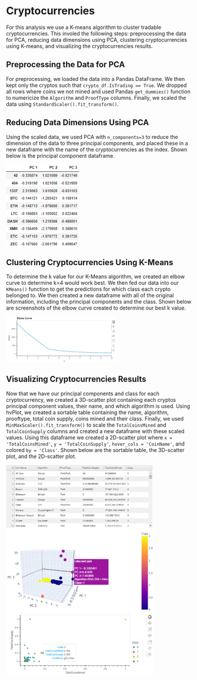 # Cryptocurrencies

For this analysis we use a K-means algorithm to cluster tradable cryptocurrencies. This involed the following steps: preprocessing the data for PCA, reducing data dimensions using PCA, clustering cryptocurrencies using K-means, and visualizing the cryptocurrencies results.

## Preprocessing the Data for PCA
For preprocessing, we loaded the data into a Pandas DataFrame. We then kept only the cryptos such that `crypto_df.IsTrading == True`. We dropped all rows where coins we not mined and used Pandas `get_dummies()` function to numericize the `Algorithm` and `ProofType` columns. Finally, we scaled the data using `StandardScaler().fit_transform()`.

## Reducing Data Dimensions Using PCA
Using the scaled data, we used PCA with `n_components=3` to reduce the dimension of the data to three principal components, and placed these in a new dataframe with the name of the cryptocurrencies as the index. Shown below is the principal component dataframe.

<img width="200" alt="pcDF" src="Resources\pcDF.png">

## Clustering Cryptocurrencies Using K-Means
To determine the k value for our K-Means algorithm, we created an elbow curve to determine k=4 would work best. We then fed our data into our `KMeans()` function to get the predictions for which class each crypto belonged to. We then created a new dataframe with all of the original information, including the principal components and the class. Shown below are screenshots of the elbow curve created to determine our best k value.

<img width="300" alt="elbowCurve" src="Resources\elbowCurveCrypto.png">

## Visualizing Cryptocurrencies Results
Now that we have our principal components and class for each cryptocurrency, we created a 3D-scatter plot containing each cryptos principal component values, their name, and which algorithm is used. Using hvPlot, we created a sortable table containing the name, algorithm, prooftype, total coin supply, coins mined and their class. Finally, we used `MinMaxScaler().fit_transform()` to scale the `TotalCoinsMined` and `TotalCoinSupply` columns and created a new dataframe with these scaled values. Using this dataframe we created a 2D-scatter plot where `x = 'TotalCoinsMined'`, `y = 'TotalCoinSupply'`, `hover_cols = 'CoinName'`, and colored `by = 'Class'`. Shown below are the sortable table, the 3D-scatter plot, and the 2D-scatter plot.

<img width="400" alt="sortableTable" src="Resources\cryptoClassDf.png">
<img width="400" alt="crypto3DPlot" src="Resources\Crypto3DPlot.png">
<img width="400" alt="crypto2DPlot" src="Resources\Crypto2DPlot.png">
